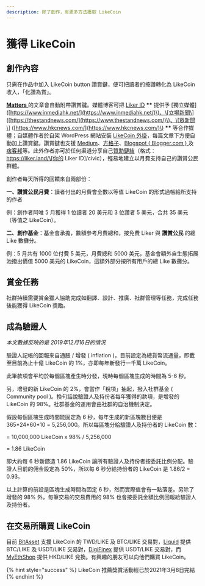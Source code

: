 ```yaml
---
description: 除了創作，有更多方法獲取 LikeCoin
---
```


# 獲得 LikeCoin

## 創作內容

只需在作品中加入 LikeCoin button 讚賞鍵，便可把讀者的按讚轉化為 LikeCoin 收入，「化讚為賞」。

[**Matters** ](https://matters.news/)的文章會自動附帶讚賞鍵。媒體博客可把 [Liker ID](https://docs.like.co/v/zh/user-guide/liker-id) **\*\*** 提供予 \[獨立媒體\] \([https://www.inmediahk.net/](https://www.inmediahk.net/)\)、\[立場新聞\] \([https://thestandnews.com/](https://www.thestandnews.com/)\)、\[眾新聞\] \([https://www.hkcnews.com/](https://www.hkcnews.com/)\) **\*\*** 等合作媒體；自媒體作者於自架 WordPress 網站安裝 [LikeCoin 外掛](https://zh-hk.wordpress.org/plugins/likecoin/)，每篇文章下方便自動加上讚賞鍵。讚賞鍵也支援 [Medium](http://medium.com/)、[方格子](https://vocus.cc/)、[Blogspot \( Blogger.com \) ](https://www.blogger.com/)及[痞客邦](https://appmarket.pixnet.tw/#!/addon/1331)等。此外作者亦可於任何渠道分享自己[贊助鏈結](https://docs.like.co/v/zh/user-guide/creator/sponsor-link)（格式： https://liker.land/\[你的 Liker ID\]/civic），輕易地建立以月費支持自己的讚賞公民群體。

創作者每天所得的回饋來自兩部份：

**一、讚賞公民月費**：讀者付出的月費會全數以等值 LikeCoin 的形式過帳給所支持的作者

例：創作者阿唯 5 月獲得 1 位讀者 20 美元和 3 位讚者 5 美元，合共 35 美元（等值之 LikeCoin）。

**二、創作基金**：基金會承擔，數額參考月費總和，按免費 Liker 與 **讚賞公民** 的總 Like 數攤分。

例：5 月共有 1000 位付費 5 美元，月費總和 5000 美元，基金會額外自生態拓展池撥出價值 5000 美元的 LikeCoin，這額外部分按所有用戶的總 Like 數攤分。

## 賞金任務

社群持續需要賞金獵人協助完成如翻譯、設計、推廣、社群管理等任務，完成任務後能獲得 LikeCoin 奬勵。

## 成為驗證人

_本文數據反映的是 2019年12月16日的情況_

驗證人記帳的回報來自通脹 / 增發 \( inflation \)，目前設定為總貨幣流通量，即截至目前為止十億 LikeCoin 的 1%，亦即每年新發行一千萬 LikeCoin。

此筆款項會平均於每個區塊產生時分發，現時每個區塊生成的時間為 5-6 秒。

另，增發的新 LikeCoin 的 2%，會當作「稅項」抽起，撥入社群基金 \( Community pool \)。換句話說驗證人及持份者每年獲得的款項，是增發的 LikeCoin 的 98%。社群基金的運用會由社群的自治機制決定。

假設每個區塊生成時間能固定為 6 秒，每年生成的新區塊數目便是 365\*24\*60\*10 = 5,256,000。所以每區塊分給驗證人及持份者的 LikeCoin 數：

= 10,000,000 LikeCoin x 98% / 5,256,000

= 1.86 LikeCoin

即大約每 6 秒新鑄造 1.86 LikeCoin 讓所有驗證人及持份者按委託比例分配。驗證人目前的佣金設定為 50%，所以每 6 秒分給持份者的 LikeCoin 是 1.86/2 = 0.93。

以上計算的前設是區塊生成時間為固定 6 秒，然而實際值會有一點落差。另除了增發的 98% 外，每筆交易的交易費用的 98% 也會按委託金額比例回報給驗證人及持份者。

## 在交易所購買 LikeCoin

目前 [BitAsset](https://www.bitasset.com) 支援 LikeCoin 的 TWD/LIKE 及 BTC/LIKE 交易對，[Liquid](https://www.liquid.com/) 提供 BTC/LIKE 及 USDT/LIKE 交易對，[DigiFinex](https://www.digifinex.com/) 提供 USDT/LIKE 交易對，而 [MyEthShop](https://www.myethshop.com) 提供 HKD/LIKE 兌換。有興趣的朋友可以向他們購買 LikeCoin。

{% hint style="success" %}
LikeCoin 推薦獎賞活動經已於2021年3月8日完結
{% endhint %}

